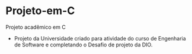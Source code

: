 # Projeto-em-C
Projeto acadêmico em C

- Projeto da Universidade criado para atividade do curso de Engenharia de Software e completando o Desafio de projeto da DIO.

